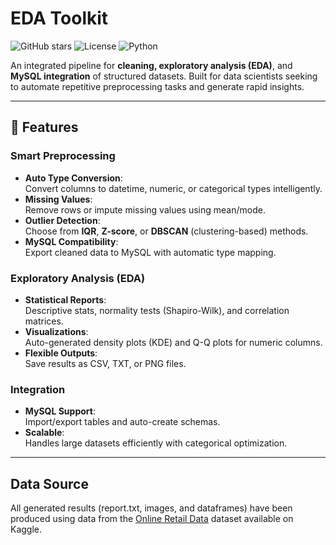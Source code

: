 # EDA Toolkit

![GitHub stars](https://img.shields.io/github/stars/OdonCedrim/pre_eda?style=social)
![License](https://img.shields.io/badge/License-MIT-blue)
![Python](https://img.shields.io/badge/Python-3.8%2B-success)

An integrated pipeline for **cleaning, exploratory analysis (EDA)**, and **MySQL integration** of structured datasets. Built for data scientists seeking to automate repetitive preprocessing tasks and generate rapid insights.

---

## 🚀 Features

### **Smart Preprocessing**
- **Auto Type Conversion**:  
  Convert columns to datetime, numeric, or categorical types intelligently.
- **Missing Values**:  
  Remove rows or impute missing values using mean/mode.
- **Outlier Detection**:  
  Choose from **IQR**, **Z-score**, or **DBSCAN** (clustering-based) methods.
- **MySQL Compatibility**:  
  Export cleaned data to MySQL with automatic type mapping.

### **Exploratory Analysis (EDA)**
- **Statistical Reports**:  
  Descriptive stats, normality tests (Shapiro-Wilk), and correlation matrices.
- **Visualizations**:  
  Auto-generated density plots (KDE) and Q-Q plots for numeric columns.
- **Flexible Outputs**:  
  Save results as CSV, TXT, or PNG files.

### **Integration**
- **MySQL Support**:  
  Import/export tables and auto-create schemas.
- **Scalable**:  
  Handles large datasets efficiently with categorical optimization.

---

## Data Source

All generated results (report.txt, images, and dataframes) have been produced using data from the [Online Retail Data](https://www.kaggle.com/datasets/ertugrulesol/online-retail-data) dataset available on Kaggle.
